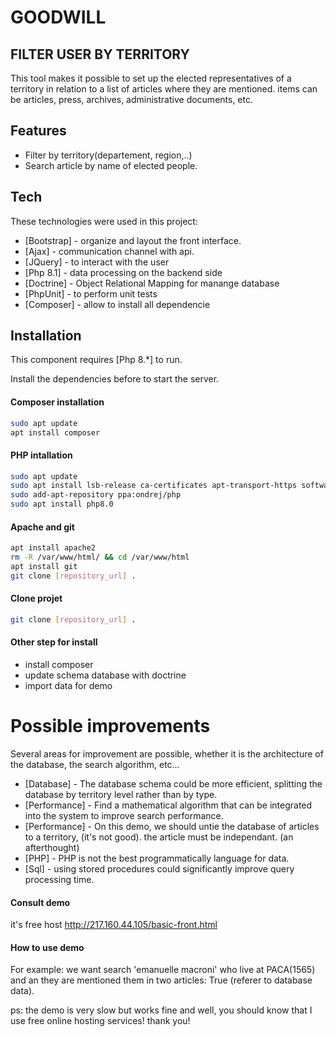 # GOODWILL
## FILTER USER BY TERRITORY

This tool makes it possible to set up the elected representatives of a territory in relation to a list of articles where they are mentioned. items can be articles, press, archives, administrative documents, etc.

## Features

- Filter by territory(departement, region,..)
- Search article by name of elected people.

## Tech

These technologies were used in this project:

- [Bootstrap] - organize and layout the front interface.
- [Ajax] - communication channel with api.
- [JQuery] - to interact with the user
- [Php 8.1] - data processing on the backend side
- [Doctrine] - Object Relational Mapping for manange database
- [PhpUnit] - to perform unit tests
- [Composer] - allow to install all dependencie

## Installation

This component requires [Php 8.*] to run.

Install the dependencies before to start the server.
#### Composer installation
```sh
sudo apt update
apt install composer
```

#### PHP intallation
```sh
sudo apt update
sudo apt install lsb-release ca-certificates apt-transport-https software-properties-common -y
sudo add-apt-repository ppa:ondrej/php
sudo apt install php8.0
```
#### Apache and git
```sh
apt install apache2
rm -R /var/www/html/ && cd /var/www/html
apt install git
git clone [repository_url] .
```
#### Clone projet
```sh
git clone [repository_url] .
```

#### Other step for install
- install composer
- update schema database with doctrine
- import data for demo

# Possible improvements
Several areas for improvement are possible, whether it is the architecture of the database, the search algorithm, etc...

- [Database] - The database schema could be more efficient, splitting the database by territory level rather than by type.
- [Performance] - Find a mathematical algorithm that can be integrated into the system to improve search performance.
- [Performance] - On this demo, we should untie the database of articles to a territory, (it's not good). the article must be independant. (an afterthought)
- [PHP] - PHP is not the best programmatically language for data.
- [Sql] - using stored procedures could significantly improve query processing time.

#### Consult demo
it's free host
http://217.160.44.105/basic-front.html

#### How to use demo
For example:
we want search 'emanuelle macroni' who live at PACA(1565) and an they are mentioned them in two articles: True (referer to database data).

ps: the demo is very slow but works fine and well, you should know that I use free online hosting services! thank you!
    

